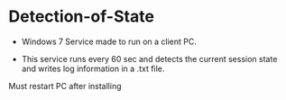 # Detection-of-State
* Windows 7 Service made to run on a client PC.

* This service runs every 60 sec and detects the current session state and writes log information in a .txt file.

Must restart PC after installing
